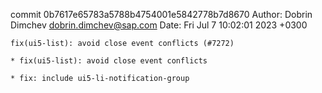 commit 0b7617e65783a5788b4754001e5842778b7d8670
Author: Dobrin Dimchev <dobrin.dimchev@sap.com>
Date:   Fri Jul 7 10:02:01 2023 +0300

    fix(ui5-list): avoid close event conflicts (#7272)
    
    * fix(ui5-list): avoid close event conflicts
    
    * fix: include ui5-li-notification-group
